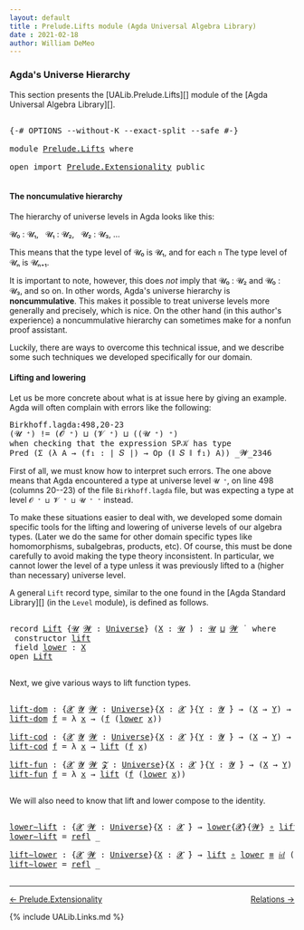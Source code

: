 ```yaml
---
layout: default
title : Prelude.Lifts module (Agda Universal Algebra Library)
date : 2021-02-18
author: William DeMeo
---
```


### <a id="agdas-universe-hierarchy">Agda's Universe Hierarchy</a>

This section presents the [UALib.Prelude.Lifts][] module of the [Agda Universal Algebra Library][].

<pre class="Agda">

<a id="311" class="Symbol">{-#</a> <a id="315" class="Keyword">OPTIONS</a> <a id="323" class="Pragma">--without-K</a> <a id="335" class="Pragma">--exact-split</a> <a id="349" class="Pragma">--safe</a> <a id="356" class="Symbol">#-}</a>

<a id="361" class="Keyword">module</a> <a id="368" href="Prelude.Lifts.html" class="Module">Prelude.Lifts</a> <a id="382" class="Keyword">where</a>

<a id="389" class="Keyword">open</a> <a id="394" class="Keyword">import</a> <a id="401" href="Prelude.Extensionality.html" class="Module">Prelude.Extensionality</a> <a id="424" class="Keyword">public</a>

</pre>

#### The noncumulative hierarchy

The hierarchy of universe levels in Agda looks like this:

𝓤₀ : 𝓤₁, &nbsp; 𝓤₁ : 𝓤₂, &nbsp; 𝓤₂ : 𝓤₃, …

This means that the type level of 𝓤₀ is 𝓤₁, and for each `n` The type level of 𝓤ₙ is 𝓤ₙ₊₁.

It is important to note, however, this does *not* imply that 𝓤₀ : 𝓤₂ and 𝓤₀ : 𝓤₃, and so on.  In other words, Agda's universe hierarchy is **noncummulative**.  This makes it possible to treat universe levels more generally and precisely, which is nice. On the other hand (in this author's experience) a noncummulative hierarchy can sometimes make for a nonfun proof assistant.

Luckily, there are ways to overcome this technical issue, and we describe some such techniques we developed specifically for our domain.

#### Lifting and lowering

Let us be more concrete about what is at issue here by giving an example. Agda will often complain with errors like the following:

<samp>
Birkhoff.lagda:498,20-23 <br>
(𝓤 ⁺) != (𝓞 ⁺) ⊔ (𝓥 ⁺) ⊔ ((𝓤 ⁺) ⁺) <br>
when checking that the expression SP𝒦 has type <br>
Pred (Σ (λ A → (f₁ : ∣ 𝑆 ∣) → Op (∥ 𝑆 ∥ f₁) A)) _𝓦_2346 <br>
</samp>

First of all, we must know how to interpret such errors. The one above means that Agda encountered a type at universe level `𝓤 ⁺`, on line 498 (columns 20--23) of the file `Birkhoff.lagda` file, but was expecting a type at level `𝓞 ⁺ ⊔ 𝓥 ⁺ ⊔ 𝓤 ⁺ ⁺` instead.

To make these situations easier to deal with, we developed some domain specific tools for the lifting and lowering of universe levels of our algebra types. (Later we do the same for other domain specific types like homomorphisms, subalgebras, products, etc).  Of course, this must be done carefully to avoid making the type theory inconsistent.  In particular, we cannot lower the level of a type unless it was previously lifted to a (higher than necessary) universe level.

A general `Lift` record type, similar to the one found in the [Agda Standard Library][] (in the `Level` module), is defined as follows.

<pre class="Agda">

<a id="2432" class="Keyword">record</a> <a id="Lift"></a><a id="2439" href="Prelude.Lifts.html#2439" class="Record">Lift</a> <a id="2444" class="Symbol">{</a><a id="2445" href="Prelude.Lifts.html#2445" class="Bound">𝓤</a> <a id="2447" href="Prelude.Lifts.html#2447" class="Bound">𝓦</a> <a id="2449" class="Symbol">:</a> <a id="2451" href="Agda.Primitive.html#423" class="Postulate">Universe</a><a id="2459" class="Symbol">}</a> <a id="2461" class="Symbol">(</a><a id="2462" href="Prelude.Lifts.html#2462" class="Bound">X</a> <a id="2464" class="Symbol">:</a> <a id="2466" href="Prelude.Lifts.html#2445" class="Bound">𝓤</a> <a id="2468" href="Universes.html#403" class="Function Operator">̇</a><a id="2469" class="Symbol">)</a> <a id="2471" class="Symbol">:</a> <a id="2473" href="Prelude.Lifts.html#2445" class="Bound">𝓤</a> <a id="2475" href="Agda.Primitive.html#636" class="Primitive Operator">⊔</a> <a id="2477" href="Prelude.Lifts.html#2447" class="Bound">𝓦</a> <a id="2479" href="Universes.html#403" class="Function Operator">̇</a>  <a id="2482" class="Keyword">where</a>
 <a id="2489" class="Keyword">constructor</a> <a id="lift"></a><a id="2501" href="Prelude.Lifts.html#2501" class="InductiveConstructor">lift</a>
 <a id="2507" class="Keyword">field</a> <a id="Lift.lower"></a><a id="2513" href="Prelude.Lifts.html#2513" class="Field">lower</a> <a id="2519" class="Symbol">:</a> <a id="2521" href="Prelude.Lifts.html#2462" class="Bound">X</a>
<a id="2523" class="Keyword">open</a> <a id="2528" href="Prelude.Lifts.html#2439" class="Module">Lift</a>

</pre>

Next, we give various ways to lift function types.

<pre class="Agda">

<a id="lift-dom"></a><a id="2612" href="Prelude.Lifts.html#2612" class="Function">lift-dom</a> <a id="2621" class="Symbol">:</a> <a id="2623" class="Symbol">{</a><a id="2624" href="Prelude.Lifts.html#2624" class="Bound">𝓧</a> <a id="2626" href="Prelude.Lifts.html#2626" class="Bound">𝓨</a> <a id="2628" href="Prelude.Lifts.html#2628" class="Bound">𝓦</a> <a id="2630" class="Symbol">:</a> <a id="2632" href="Agda.Primitive.html#423" class="Postulate">Universe</a><a id="2640" class="Symbol">}{</a><a id="2642" href="Prelude.Lifts.html#2642" class="Bound">X</a> <a id="2644" class="Symbol">:</a> <a id="2646" href="Prelude.Lifts.html#2624" class="Bound">𝓧</a> <a id="2648" href="Universes.html#403" class="Function Operator">̇</a><a id="2649" class="Symbol">}{</a><a id="2651" href="Prelude.Lifts.html#2651" class="Bound">Y</a> <a id="2653" class="Symbol">:</a> <a id="2655" href="Prelude.Lifts.html#2626" class="Bound">𝓨</a> <a id="2657" href="Universes.html#403" class="Function Operator">̇</a><a id="2658" class="Symbol">}</a> <a id="2660" class="Symbol">→</a> <a id="2662" class="Symbol">(</a><a id="2663" href="Prelude.Lifts.html#2642" class="Bound">X</a> <a id="2665" class="Symbol">→</a> <a id="2667" href="Prelude.Lifts.html#2651" class="Bound">Y</a><a id="2668" class="Symbol">)</a> <a id="2670" class="Symbol">→</a> <a id="2672" class="Symbol">(</a><a id="2673" href="Prelude.Lifts.html#2439" class="Record">Lift</a><a id="2677" class="Symbol">{</a><a id="2678" href="Prelude.Lifts.html#2624" class="Bound">𝓧</a><a id="2679" class="Symbol">}{</a><a id="2681" href="Prelude.Lifts.html#2628" class="Bound">𝓦</a><a id="2682" class="Symbol">}</a> <a id="2684" href="Prelude.Lifts.html#2642" class="Bound">X</a> <a id="2686" class="Symbol">→</a> <a id="2688" href="Prelude.Lifts.html#2651" class="Bound">Y</a><a id="2689" class="Symbol">)</a>
<a id="2691" href="Prelude.Lifts.html#2612" class="Function">lift-dom</a> <a id="2700" href="Prelude.Lifts.html#2700" class="Bound">f</a> <a id="2702" class="Symbol">=</a> <a id="2704" class="Symbol">λ</a> <a id="2706" href="Prelude.Lifts.html#2706" class="Bound">x</a> <a id="2708" class="Symbol">→</a> <a id="2710" class="Symbol">(</a><a id="2711" href="Prelude.Lifts.html#2700" class="Bound">f</a> <a id="2713" class="Symbol">(</a><a id="2714" href="Prelude.Lifts.html#2513" class="Field">lower</a> <a id="2720" href="Prelude.Lifts.html#2706" class="Bound">x</a><a id="2721" class="Symbol">))</a>

<a id="lift-cod"></a><a id="2725" href="Prelude.Lifts.html#2725" class="Function">lift-cod</a> <a id="2734" class="Symbol">:</a> <a id="2736" class="Symbol">{</a><a id="2737" href="Prelude.Lifts.html#2737" class="Bound">𝓧</a> <a id="2739" href="Prelude.Lifts.html#2739" class="Bound">𝓨</a> <a id="2741" href="Prelude.Lifts.html#2741" class="Bound">𝓦</a> <a id="2743" class="Symbol">:</a> <a id="2745" href="Agda.Primitive.html#423" class="Postulate">Universe</a><a id="2753" class="Symbol">}{</a><a id="2755" href="Prelude.Lifts.html#2755" class="Bound">X</a> <a id="2757" class="Symbol">:</a> <a id="2759" href="Prelude.Lifts.html#2737" class="Bound">𝓧</a> <a id="2761" href="Universes.html#403" class="Function Operator">̇</a><a id="2762" class="Symbol">}{</a><a id="2764" href="Prelude.Lifts.html#2764" class="Bound">Y</a> <a id="2766" class="Symbol">:</a> <a id="2768" href="Prelude.Lifts.html#2739" class="Bound">𝓨</a> <a id="2770" href="Universes.html#403" class="Function Operator">̇</a><a id="2771" class="Symbol">}</a> <a id="2773" class="Symbol">→</a> <a id="2775" class="Symbol">(</a><a id="2776" href="Prelude.Lifts.html#2755" class="Bound">X</a> <a id="2778" class="Symbol">→</a> <a id="2780" href="Prelude.Lifts.html#2764" class="Bound">Y</a><a id="2781" class="Symbol">)</a> <a id="2783" class="Symbol">→</a> <a id="2785" class="Symbol">(</a><a id="2786" href="Prelude.Lifts.html#2755" class="Bound">X</a> <a id="2788" class="Symbol">→</a> <a id="2790" href="Prelude.Lifts.html#2439" class="Record">Lift</a><a id="2794" class="Symbol">{</a><a id="2795" href="Prelude.Lifts.html#2739" class="Bound">𝓨</a><a id="2796" class="Symbol">}{</a><a id="2798" href="Prelude.Lifts.html#2741" class="Bound">𝓦</a><a id="2799" class="Symbol">}</a> <a id="2801" href="Prelude.Lifts.html#2764" class="Bound">Y</a><a id="2802" class="Symbol">)</a>
<a id="2804" href="Prelude.Lifts.html#2725" class="Function">lift-cod</a> <a id="2813" href="Prelude.Lifts.html#2813" class="Bound">f</a> <a id="2815" class="Symbol">=</a> <a id="2817" class="Symbol">λ</a> <a id="2819" href="Prelude.Lifts.html#2819" class="Bound">x</a> <a id="2821" class="Symbol">→</a> <a id="2823" href="Prelude.Lifts.html#2501" class="InductiveConstructor">lift</a> <a id="2828" class="Symbol">(</a><a id="2829" href="Prelude.Lifts.html#2813" class="Bound">f</a> <a id="2831" href="Prelude.Lifts.html#2819" class="Bound">x</a><a id="2832" class="Symbol">)</a>

<a id="lift-fun"></a><a id="2835" href="Prelude.Lifts.html#2835" class="Function">lift-fun</a> <a id="2844" class="Symbol">:</a> <a id="2846" class="Symbol">{</a><a id="2847" href="Prelude.Lifts.html#2847" class="Bound">𝓧</a> <a id="2849" href="Prelude.Lifts.html#2849" class="Bound">𝓨</a> <a id="2851" href="Prelude.Lifts.html#2851" class="Bound">𝓦</a> <a id="2853" href="Prelude.Lifts.html#2853" class="Bound">𝓩</a> <a id="2855" class="Symbol">:</a> <a id="2857" href="Agda.Primitive.html#423" class="Postulate">Universe</a><a id="2865" class="Symbol">}{</a><a id="2867" href="Prelude.Lifts.html#2867" class="Bound">X</a> <a id="2869" class="Symbol">:</a> <a id="2871" href="Prelude.Lifts.html#2847" class="Bound">𝓧</a> <a id="2873" href="Universes.html#403" class="Function Operator">̇</a><a id="2874" class="Symbol">}{</a><a id="2876" href="Prelude.Lifts.html#2876" class="Bound">Y</a> <a id="2878" class="Symbol">:</a> <a id="2880" href="Prelude.Lifts.html#2849" class="Bound">𝓨</a> <a id="2882" href="Universes.html#403" class="Function Operator">̇</a><a id="2883" class="Symbol">}</a> <a id="2885" class="Symbol">→</a> <a id="2887" class="Symbol">(</a><a id="2888" href="Prelude.Lifts.html#2867" class="Bound">X</a> <a id="2890" class="Symbol">→</a> <a id="2892" href="Prelude.Lifts.html#2876" class="Bound">Y</a><a id="2893" class="Symbol">)</a> <a id="2895" class="Symbol">→</a> <a id="2897" class="Symbol">(</a><a id="2898" href="Prelude.Lifts.html#2439" class="Record">Lift</a><a id="2902" class="Symbol">{</a><a id="2903" href="Prelude.Lifts.html#2847" class="Bound">𝓧</a><a id="2904" class="Symbol">}{</a><a id="2906" href="Prelude.Lifts.html#2851" class="Bound">𝓦</a><a id="2907" class="Symbol">}</a> <a id="2909" href="Prelude.Lifts.html#2867" class="Bound">X</a> <a id="2911" class="Symbol">→</a> <a id="2913" href="Prelude.Lifts.html#2439" class="Record">Lift</a><a id="2917" class="Symbol">{</a><a id="2918" href="Prelude.Lifts.html#2849" class="Bound">𝓨</a><a id="2919" class="Symbol">}{</a><a id="2921" href="Prelude.Lifts.html#2853" class="Bound">𝓩</a><a id="2922" class="Symbol">}</a> <a id="2924" href="Prelude.Lifts.html#2876" class="Bound">Y</a><a id="2925" class="Symbol">)</a>
<a id="2927" href="Prelude.Lifts.html#2835" class="Function">lift-fun</a> <a id="2936" href="Prelude.Lifts.html#2936" class="Bound">f</a> <a id="2938" class="Symbol">=</a> <a id="2940" class="Symbol">λ</a> <a id="2942" href="Prelude.Lifts.html#2942" class="Bound">x</a> <a id="2944" class="Symbol">→</a> <a id="2946" href="Prelude.Lifts.html#2501" class="InductiveConstructor">lift</a> <a id="2951" class="Symbol">(</a><a id="2952" href="Prelude.Lifts.html#2936" class="Bound">f</a> <a id="2954" class="Symbol">(</a><a id="2955" href="Prelude.Lifts.html#2513" class="Field">lower</a> <a id="2961" href="Prelude.Lifts.html#2942" class="Bound">x</a><a id="2962" class="Symbol">))</a>

</pre>

We will also need to know that lift and lower compose to the identity.

<pre class="Agda">

<a id="lower∼lift"></a><a id="3064" href="Prelude.Lifts.html#3064" class="Function">lower∼lift</a> <a id="3075" class="Symbol">:</a> <a id="3077" class="Symbol">{</a><a id="3078" href="Prelude.Lifts.html#3078" class="Bound">𝓧</a> <a id="3080" href="Prelude.Lifts.html#3080" class="Bound">𝓦</a> <a id="3082" class="Symbol">:</a> <a id="3084" href="Agda.Primitive.html#423" class="Postulate">Universe</a><a id="3092" class="Symbol">}{</a><a id="3094" href="Prelude.Lifts.html#3094" class="Bound">X</a> <a id="3096" class="Symbol">:</a> <a id="3098" href="Prelude.Lifts.html#3078" class="Bound">𝓧</a> <a id="3100" href="Universes.html#403" class="Function Operator">̇</a><a id="3101" class="Symbol">}</a> <a id="3103" class="Symbol">→</a> <a id="3105" href="Prelude.Lifts.html#2513" class="Field">lower</a><a id="3110" class="Symbol">{</a><a id="3111" href="Prelude.Lifts.html#3078" class="Bound">𝓧</a><a id="3112" class="Symbol">}{</a><a id="3114" href="Prelude.Lifts.html#3080" class="Bound">𝓦</a><a id="3115" class="Symbol">}</a> <a id="3117" href="MGS-MLTT.html#3813" class="Function Operator">∘</a> <a id="3119" href="Prelude.Lifts.html#2501" class="InductiveConstructor">lift</a> <a id="3124" href="Prelude.Inverses.html#620" class="Datatype Operator">≡</a> <a id="3126" href="MGS-MLTT.html#3778" class="Function">𝑖𝑑</a> <a id="3129" href="Prelude.Lifts.html#3094" class="Bound">X</a>
<a id="3131" href="Prelude.Lifts.html#3064" class="Function">lower∼lift</a> <a id="3142" class="Symbol">=</a> <a id="3144" href="Prelude.Equality.html#1754" class="InductiveConstructor">refl</a> <a id="3149" class="Symbol">_</a>

<a id="lift∼lower"></a><a id="3152" href="Prelude.Lifts.html#3152" class="Function">lift∼lower</a> <a id="3163" class="Symbol">:</a> <a id="3165" class="Symbol">{</a><a id="3166" href="Prelude.Lifts.html#3166" class="Bound">𝓧</a> <a id="3168" href="Prelude.Lifts.html#3168" class="Bound">𝓦</a> <a id="3170" class="Symbol">:</a> <a id="3172" href="Agda.Primitive.html#423" class="Postulate">Universe</a><a id="3180" class="Symbol">}{</a><a id="3182" href="Prelude.Lifts.html#3182" class="Bound">X</a> <a id="3184" class="Symbol">:</a> <a id="3186" href="Prelude.Lifts.html#3166" class="Bound">𝓧</a> <a id="3188" href="Universes.html#403" class="Function Operator">̇</a><a id="3189" class="Symbol">}</a> <a id="3191" class="Symbol">→</a> <a id="3193" href="Prelude.Lifts.html#2501" class="InductiveConstructor">lift</a> <a id="3198" href="MGS-MLTT.html#3813" class="Function Operator">∘</a> <a id="3200" href="Prelude.Lifts.html#2513" class="Field">lower</a> <a id="3206" href="Prelude.Inverses.html#620" class="Datatype Operator">≡</a> <a id="3208" href="MGS-MLTT.html#3778" class="Function">𝑖𝑑</a> <a id="3211" class="Symbol">(</a><a id="3212" href="Prelude.Lifts.html#2439" class="Record">Lift</a><a id="3216" class="Symbol">{</a><a id="3217" href="Prelude.Lifts.html#3166" class="Bound">𝓧</a><a id="3218" class="Symbol">}{</a><a id="3220" href="Prelude.Lifts.html#3168" class="Bound">𝓦</a><a id="3221" class="Symbol">}</a> <a id="3223" href="Prelude.Lifts.html#3182" class="Bound">X</a><a id="3224" class="Symbol">)</a>
<a id="3226" href="Prelude.Lifts.html#3152" class="Function">lift∼lower</a> <a id="3237" class="Symbol">=</a> <a id="3239" href="Prelude.Equality.html#1754" class="InductiveConstructor">refl</a> <a id="3244" class="Symbol">_</a>

</pre>


---------------

[← Prelude.Extensionality](Prelude.Extensionality.html)
<span style="float:right;">[Relations →](Relations.html)</span>

{% include UALib.Links.md %}

